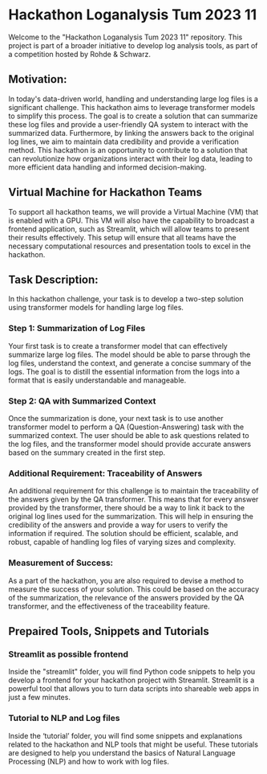 # Hackathon Loganalysis Tum 2023 11

Welcome to the "Hackathon Loganalysis Tum 2023 11" repository. This project is part of a broader initiative to develop log analysis tools, as part of a competition hosted by Rohde & Schwarz.
 
## Motivation:

In today's data-driven world, handling and understanding large log files is a significant challenge. This hackathon aims to leverage transformer models to simplify this process. The goal is to create a solution that can summarize these log files and provide a user-friendly QA system to interact with the summarized data.
Furthermore, by linking the answers back to the original log lines, we aim to maintain data credibility and provide a verification method. This hackathon is an opportunity to contribute to a solution that can revolutionize how organizations interact with their log data, leading to more efficient data handling and informed decision-making.

## Virtual Machine for Hackathon Teams
To support all hackathon teams, we will provide a Virtual Machine (VM) that is enabled with a GPU. This VM will also have the capability to broadcast a frontend application, such as Streamlit, which will allow teams to present their results effectively. This setup will ensure that all teams have the necessary computational resources and presentation tools to excel in the hackathon.
 
## Task Description:
In this hackathon challenge, your task is to develop a two-step solution using transformer models for handling large log files.

### Step 1: Summarization of Log Files
Your first task is to create a transformer model that can effectively summarize large log files. The model should be able to parse through the log files, understand the context, and generate a concise summary of the logs. The goal is to distill the essential information from the logs into a format that is easily understandable and manageable.

### Step 2: QA with Summarized Context
Once the summarization is done, your next task is to use another transformer model to perform a QA (Question-Answering) task with the summarized context. The user should be able to ask questions related to the log files, and the transformer model should provide accurate answers based on the summary created in the first step.

### Additional Requirement: Traceability of Answers
An additional requirement for this challenge is to maintain the traceability of the answers given by the QA transformer. This means that for every answer provided by the transformer, there should be a way to link it back to the original log lines used for the summarization. This will help in ensuring the credibility of the answers and provide a way for users to verify the information if required.
The solution should be efficient, scalable, and robust, capable of handling log files of varying sizes and complexity.

### Measurement of Success:
As a part of the hackathon, you are also required to devise a method to measure the success of your solution. This could be based on the accuracy of the summarization, the relevance of the answers provided by the QA transformer, and the effectiveness of the traceability feature.

## Prepaired Tools, Snippets and Tutorials

### Streamlit as possible frontend

Inside the "streamlit" folder, you will find Python code snippets to help you develop a frontend for your hackathon project with Streamlit. Streamlit is a powerful tool that allows you to turn data scripts into shareable web apps in just a few minutes.

### Tutorial to NLP and Log files

Inside the ‘tutorial’ folder, you will find some snippets and explanations related to the hackathon and NLP tools that might be useful. These tutorials are designed to help you understand the basics of Natural Language Processing (NLP) and how to work with log files.
